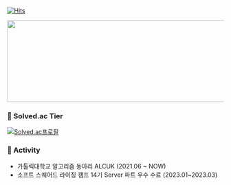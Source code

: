 

[![Hits](https://hits.seeyoufarm.com/api/count/incr/badge.svg?url=https%3A%2F%2Fgithub.com%2Flinirini&count_bg=%2379C83D&title_bg=%23555555&icon=&icon_color=%23E7E7E7&title=hits&edge_flat=false)](https://hits.seeyoufarm.com)

<a href="https://github.com/devxb/gitanimals">
  <img src="https://render.gitanimals.org/lines/linirini?pet-id=1" width="1000" height="190"/>
</a>

### 🚀 Solved.ac Tier

[![Solved.ac프로필](http://mazassumnida.wtf/api/v2/generate_badge?boj=linirini)](https://solved.ac/linirini)

### 🚀 Activity

* 가톨릭대학교 알고리즘 동아리 ALCUK (2021.06 ~ NOW)
* 소프트 스퀘어드 라이징 캠프 14기 Server 파트 우수 수료 (2023.01~2023.03)
